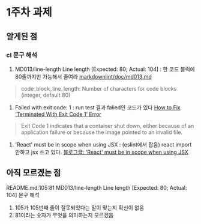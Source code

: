 # 1주차 과제

## 알게된 점

### cl 문구 해석

1. MD013/line-length Line length [Expected: 80; Actual: 104] : 한 코드 블럭에 80줄까지만 가능해서 줄여라
  [markdownlint/doc/md013.md](https://github.com/DavidAnson/markdownlint/blob/main/doc/md013.md)

  > code_block_line_length: Number of characters for code blocks (integer, default 80)

1. Failed with exit code: 1 : run test 결과 falied인 코드가 있다
  [How to Fix ‘Terminated With Exit Code 1’ Error](https://komodor.com/learn/how-to-fix-container-terminated-with-exit-code-1/)

  > Exit Code 1 indicates that a container shut down, either because of an application failure or because the image pointed to an invalid file.

1. 'React' must be in scope when using JSX : (eslint에서 잡음) react import 안하고 jsx 쓰고 있다.
[블로그글: 'React' must be in scope when using JSX](https://kimtaekju-study.tistory.com/229)

## 아직 모르겠는 점

README.md:105:81 MD013/line-length Line length [Expected: 80; Actual: 104] 문구 해석

1. 105가 105번째 줄이 잘못되었다는 말이 맞는지 확신이 없음
2. 81이라는 숫자가 무엇을 의미하는지 모르겠음
